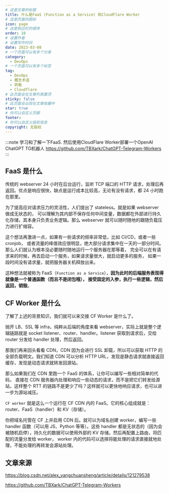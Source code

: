 ```yaml
---
# 这是文章的标题
title: 什么是FaaS (Function as a Service) 和CloudFlare Worker
# 这是页面的图标
icon: page
# 这是侧边栏的顺序
order: 10
# 设置作者
# 设置写作时间
date: 2023-03-08
# 一个页面可以有多个分类
category:
  - DevOps
# 一个页面可以有多个标签
tag:
  - DevOps
  - 概念术语
  - 转载
  - Cloudflare
# 此页面会在文章列表置顶
sticky: false
# 此页面会出现在文章收藏中
star: true
# 你可以自定义页脚
footer: 
# 你可以自定义版权信息
copyright: 无版权
---
```


:::note
学习和了解一下FaaS. 然后使用CloudFlare Worker部署一个OpenAI ChatGPT TG机器人  https://github.com/TBXark/ChatGPT-Telegram-Workers
:::

## FaaS 是什么

传统的 webserver 24 小时在后台运行，监听 TCP 端口的 HTTP 请求，处理后再返回。优点是响应很快，缺点是运行成本比较高，无论有没有请求，都 24 小时跑在那里。

为了提高应对请求压力的灵活性，人们提出了 stateless。就是如果 webserver 做成无状态的， 可以理解为其内部不保存任何中间变量，数据都在外部进行持久化存储，其本身只负责业务逻辑。那么 webserver 就可以随时随地的跟随负载压力进行扩缩容。

这个想法再激进一点，如果有一些请求的频率非常低，比如 CI/CD，或者一些 cronjob， 或者流量的峰值效应很明显，绝大部分请求集中在一天的一部分时间。那么人们就认为根本没必要随时随地运行一个服务器在那等着， 完全可以在有请求来的时候，再去启动一个服务，如果请求量很大，就启动更多的服务， 如果一段时间没有请求量，就把服务器关机释放出来。

这种想法就被称为 FaaS（`Function as a Service`），**因为此时的后端服务表现得就像是一个普通函数（而且不是闭包哦）， 接受固定的入参，执行一些逻辑，然后返回，销毁**。

## CF Worker 是什么

了解了上述的背景知识，我们就可以来交接 CF Worker 是什么了。

抛开 LB、SSL 等 infra，纯粹从后端的角度来看 webserver，实际上就是整个逻辑链路就是 socket listener、router、handler。listener 获取到请求后，交给 router 分发给 handler 处理，然后返回。

那我们再来回头看看 CDN，CDN 因为会进行 SSL 卸载，所以可以获取 HTTP 的全部负载明文。我们知道 CDN 可以分析 HTTP URL，发现是静态请求就直接返回缓存，发现是动态请求就转发回源站。

那么如果我们在 CDN 里跑一个 FaaS 的体系，让你可以编写一些相对简单的代码， 直接在 CDN 服务器内处理和响应一些动态的请求，而不是把它们转发给源站，这样整个 RTT 的链路不是更少了吗？这样就可以更快地响应请求，也可以进一步为源站减压。

`CF worker` 就是这么一个运行在 CF CDN 内的 FaaS。它的核心组成就是：router、FaaS（handler）和 KV（存储）。

你把域名托管在 CF 上并启用 CDN 后。就可以为域名创建 worker，编写一些 handler 函数（可以用 JS、Python 等等）。这些 handler 都是无状态的（因为会被随机启停），持久化的数据可以使用外部的 KV 存储。然后再配置上路由，将匹配的流量分发给 worker， worker 内的代码可以选择将能处理的请求直接就地处理，不能处理的再转发会源站处理。

## 文章来源
https://blog.csdn.net/alex_yangchuansheng/article/details/121279538 

https://github.com/TBXark/ChatGPT-Telegram-Workers